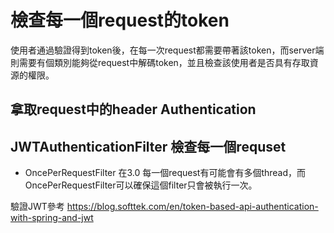 # 檢查每一個request的token
使用者通過驗證得到token後，在每一次request都需要帶著該token，而server端則需要有個類別能夠從request中解碼token，並且檢查該使用者是否具有存取資源的權限。

## 拿取request中的header Authentication 


## JWTAuthenticationFilter 檢查每一個requset

* OncePerRequestFilter
在3.0 每一個request有可能會有多個thread，而OncePerRequestFilter可以確保這個filter只會被執行一次。

驗證JWT參考
https://blog.softtek.com/en/token-based-api-authentication-with-spring-and-jwt